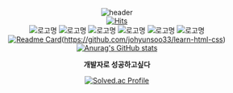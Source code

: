 <div align=center background-color:black width:1000px>

![header](https://capsule-render.vercel.app/api?type=waving&color=auto&height=400&section=header&text=Hello!&fontSize=90)<br>
[![Hits](https://hits.seeyoufarm.com/api/count/incr/badge.svg?url=https%3A%2F%2Fgithub.com%2Fjohyunsoo33%2FJHS&count_bg=%2379C83D&title_bg=%23555555&icon=ifood.svg&icon_color=%23E7E7E7&title=%EB%B0%A9%EB%AC%B8%ED%9A%9F%EC%88%98&edge_flat=false)](https://hits.seeyoufarm.com) <br>
![로고명](https://img.shields.io/badge/JAVA%20SCRIPT-F7DF1E.svg?&style=for-the-badge&logo=javascript&logoColor=black)
![로고명](https://img.shields.io/badge/HTML5-E34F26.svg?&style=for-the-badge&logo=html5&logoColor=white)
![로고명](https://img.shields.io/badge/CSS3-1572B6.svg?&style=for-the-badge&logo=css3&logoColor=#1572B6)
![로고명](https://img.shields.io/badge/ECLIPSE%20IDE-2C2255.svg?&style=for-the-badge&logo=eclipseide&logoColor=#2C2255)
![로고명](https://img.shields.io/badge/Android%20Studiod-3DDC84.svg?&style=for-the-badge&logo=androidstudio&logoColor=white)
![로고명](https://img.shields.io/badge/Unity-black.svg?&style=for-the-badge&logo=unity&logoColor=FFFFFF)<br>
[![Readme Card](https://github-readme-stats.vercel.app/api/pin/?username=anuraghazra&repo=github-readme-stats)](https://github.com/johyunsoo33/JavaScript)(https://github.com/johyunsoo33/learn-html-css)
[![Anurag's GitHub stats](https://github-readme-stats.vercel.app/api?username=johyunsoo33)](https://github.com/johyunsoo33/github-readme-stats)

<b>개발자로 성공하고싶다</b>

[![Solved.ac Profile](http://mazassumnida.wtf/api/v2/generate_badge?boj=johyunsoo33)](https://solved.ac/johyunsoo33/)
</div>
